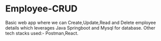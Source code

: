 # Employee-CRUD
 Basic web app where we can Create,Update,Read and Delete employee details which leverages Java Springboot and Mysql for database.
 Other tech stacks used:- Postman,React.
